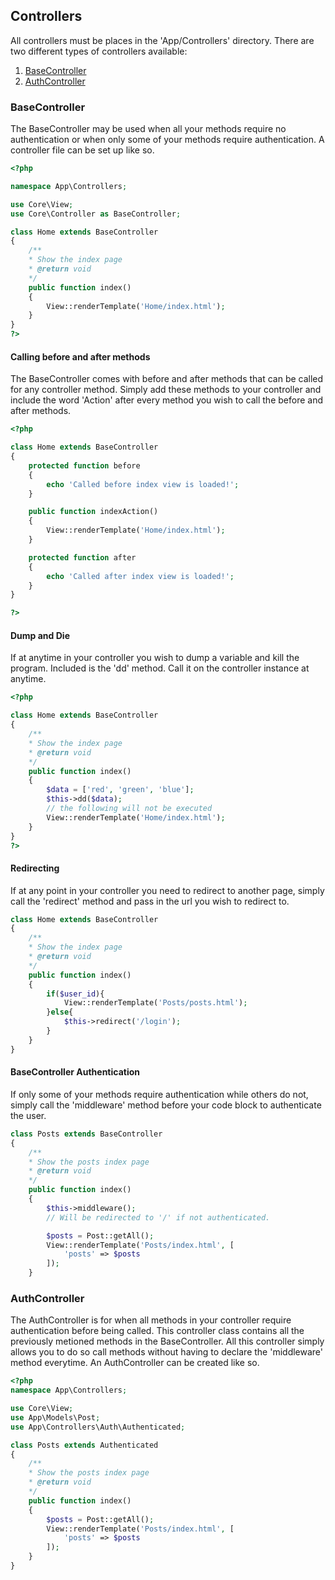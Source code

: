 ## Controllers

All controllers must be places in the 'App/Controllers' directory. There are two different types of
controllers available:

1. [BaseController](https://github.com/lvstross/mvc-framework/tree/master/Core/Controller.php)
2. [AuthController](https://github.com/lvstross/mvc-framework/tree/master/App/Controllers/Auth/Authenticated.php)

### BaseController
The BaseController may be used when all your methods require no authentication or when only some of 
your methods require authentication. A controller file can be set up like so.

```php
<?php

namespace App\Controllers;

use Core\View;
use Core\Controller as BaseController;

class Home extends BaseController
{
    /**
    * Show the index page
    * @return void
    */
    public function index()
    {
        View::renderTemplate('Home/index.html');
    }
}
?>
```

#### Calling before and after methods
The BaseController comes with before and after methods that can be called for any controller method.
Simply add these methods to your controller and include the word 'Action' after every method you wish
to call the before and after methods. 

```php
<?php

class Home extends BaseController
{
    protected function before
    {
        echo 'Called before index view is loaded!';
    }

    public function indexAction()
    {
        View::renderTemplate('Home/index.html');
    }

    protected function after
    {
        echo 'Called after index view is loaded!';
    }
}

?>
```

#### Dump and Die

If at anytime in your controller you wish to dump a variable and kill the program. Included is the 'dd' 
method. Call it on the controller instance at anytime.

```php
<?php

class Home extends BaseController
{
    /**
    * Show the index page
    * @return void
    */
    public function index()
    {
        $data = ['red', 'green', 'blue'];
        $this->dd($data);
        // the following will not be executed
        View::renderTemplate('Home/index.html');
    }
}
?>
```

#### Redirecting
If at any point in your controller you need to redirect to another page, simply call the 'redirect' 
method and pass in the url you wish to redirect to. 

```php
class Home extends BaseController
{
    /**
    * Show the index page
    * @return void
    */
    public function index()
    {
        if($user_id){
            View::renderTemplate('Posts/posts.html');
        }else{
            $this->redirect('/login');
        }
    }
}
```

#### BaseController Authentication
If only some of your methods require authentication while others do not, simply call the 'middleware' 
method before your code block to authenticate the user.

```php
class Posts extends BaseController
{
    /**
    * Show the posts index page
    * @return void
    */
    public function index()
    {
        $this->middleware();
        // Will be redirected to '/' if not authenticated.

        $posts = Post::getAll();
        View::renderTemplate('Posts/index.html', [
            'posts' => $posts
        ]);
    }
```

### AuthController
The AuthController is for when all methods in your controller require authentication before being 
called. This controller class contains all the previously metioned methods in the BaseController. All 
this controller simply allows you to do so call methods without having to declare the 'middleware' method 
everytime. An AuthController can be created like so.

```php
<?php
namespace App\Controllers;

use Core\View;
use App\Models\Post;
use App\Controllers\Auth\Authenticated;

class Posts extends Authenticated
{
    /**
    * Show the posts index page
    * @return void
    */
    public function index()
    {
        $posts = Post::getAll();
        View::renderTemplate('Posts/index.html', [
            'posts' => $posts
        ]);
    }
}
```